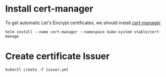 # Install cert-manager
To get automatic Let's Encrypt certificates, we should install [cert-manager](https://cert-manager.readthedocs.io/en/latest/getting-started/2-installing.html)

```
helm install --name cert-manager --namespace kube-system stable/cert-manage
```

# Create certificate Issuer
```
kubectl create -f issuer.yml
```
